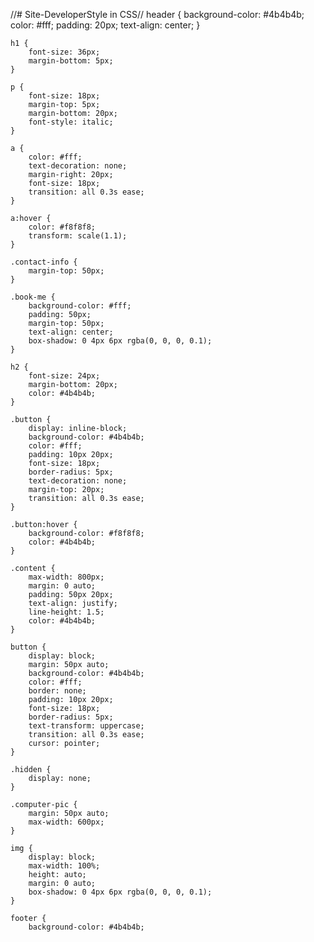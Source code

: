 //# Site-DeveloperStyle in CSS//
	header {
		background-color: #4b4b4b;
		color: #fff;
		padding: 20px;
		text-align: center;
	}

	h1 {
		font-size: 36px;
		margin-bottom: 5px;
	}

	p {
		font-size: 18px;
		margin-top: 5px;
		margin-bottom: 20px;
		font-style: italic;
	}

	a {
		color: #fff;
		text-decoration: none;
		margin-right: 20px;
		font-size: 18px;
		transition: all 0.3s ease;
	}

	a:hover {
		color: #f8f8f8;
		transform: scale(1.1);
	}

	.contact-info {
		margin-top: 50px;
	}

	.book-me {
		background-color: #fff;
		padding: 50px;
		margin-top: 50px;
		text-align: center;
		box-shadow: 0 4px 6px rgba(0, 0, 0, 0.1);
	}

	h2 {
		font-size: 24px;
		margin-bottom: 20px;
		color: #4b4b4b;
	}

	.button {
		display: inline-block;
		background-color: #4b4b4b;
		color: #fff;
		padding: 10px 20px;
		font-size: 18px;
		border-radius: 5px;
		text-decoration: none;
		margin-top: 20px;
		transition: all 0.3s ease;
	}

	.button:hover {
		background-color: #f8f8f8;
		color: #4b4b4b;
	}

	.content {
		max-width: 800px;
		margin: 0 auto;
		padding: 50px 20px;
		text-align: justify;
		line-height: 1.5;
		color: #4b4b4b;
	}

	button {
		display: block;
		margin: 50px auto;
		background-color: #4b4b4b;
		color: #fff;
		border: none;
		padding: 10px 20px;
		font-size: 18px;
		border-radius: 5px;
		text-transform: uppercase;
		transition: all 0.3s ease;
		cursor: pointer;
	}

	.hidden {
		display: none;
	}

	.computer-pic {
		margin: 50px auto;
		max-width: 600px;
	}

	img {
		display: block;
		max-width: 100%;
		height: auto;
		margin: 0 auto;
		box-shadow: 0 4px 6px rgba(0, 0, 0, 0.1);
	}

	footer {
		background-color: #4b4b4b;
